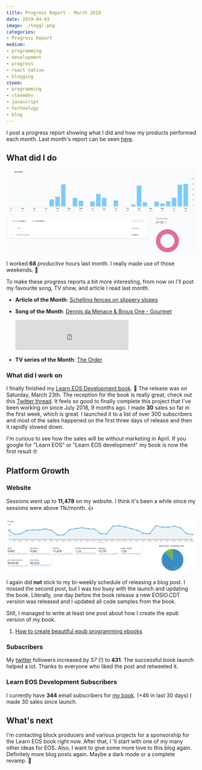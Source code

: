 ```yaml
---
title: Progress Report - March 2019
date: 2019-04-03
image: ./toggl.png
categories:
- Progress Report
medium:
- programming
- development
- progress
- react native
- blogging
steem:
- programming
- steemdev
- javascript
- technology
- blog
---
```



I post a progress report showing what I did and how my products performed each month.
Last month's report can be seen [here](/progress-report-february-2019).

## What did I do

![Productive Hours in March](./toggl.png)

I worked **68** _productive_ hours last month. I really made use of those weekends. 💪

To make these progress reports a bit more interesting, from now on I'll post my favourite song, TV show, and article I read last month.

* **Article of the Month**: [Schelling fences on slippery slopes](https://www.lesswrong.com/posts/Kbm6QnJv9dgWsPHQP/schelling-fences-on-slippery-slopes)
* **Song of the Month**: [Dennis da Menace & Brous One - Gourmet](https://open.spotify.com/track/5hBCrlxAhj6LVKDR2PGZcs?si=G8GZ2v9xSRmTc9goIDfrXw)
    <iframe src="https://open.spotify.com/embed/track/5hBCrlxAhj6LVKDR2PGZcs" width="300" height="80" frameborder="0" allowtransparency="true" allow="encrypted-media"></iframe>

* **TV series of the Month**: [The Order](https://trakt.tv/shows/the-order-2019)

### What did I work on

I finally finished my [Learn EOS Development book](https://learneos.dev). 🎉
The release was on Saturday, March 23th.
The reception for the book is really great, check out this [Twitter thread](https://twitter.com/cmichelio/status/1109370141060616192).
It feels so good to finally complete this project that I've been working on since July 2018, 9 months ago.
I made **30** sales so far in the first week, which is great.
I launched it to a list of over 300 subscribers and most of the sales happened on the first three days of release and then it rapidly slowed down.

I'm curious to see how the sales will be without marketing in April.
If you google for "Learn EOS" or "Learn EOS development" my book is now the first result 🤓


## Platform Growth

### Website

Sessions went up to **11,478** on my website. I think it's been a while since my sessions were above 11k/month. 👍

![Website Traffic](./website-traffic.png)

I again did **not** stick to my bi-weekly schedule of releasing a blog post.
I missed the second post, but I was too busy with the launch and updating the book.
Literally, one day before the book release a new EOSIO.CDT version was released and I updated all code samples from the book.

Still, I managed to write at least one post about how I create the epub version of my book.

1. [How to create beautiful epub programming ebooks](/how-to-create-beautiful-epub-programming-ebooks/)

### Subscribers

My [twitter](https://twitter.com/cmichelio) followers increased by _57_ (!) to **431**.
The successful book launch helped a lot.
Thanks to everyone who liked the post and retweeted it.

### Learn EOS Development Subscribers

I currently have **344** email subscribers for [my book](https://learneos.dev). (+46 in last 30 days)
I made 30 sales since launch.

## What's next

I'm contacting block producers and various projects for a sponsorship for the Learn EOS book right now.
After that, I 'll start with one of my many other ideas for EOS.
Also, I want to give some more love to this blog again. Definitely more blog posts again. Maybe a dark mode or a complete revamp. 🤔
